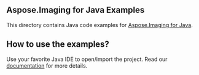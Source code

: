 ## Aspose.Imaging for Java Examples

This directory contains Java code examples for [Aspose.Imaging for Java](https://products.aspose.com/imaging/java).

## How to use the examples?

Use your favorite Java IDE to open/import the project. Read our [documentation](https://docs.aspose.com/display/imagingjava/How+to+Use+the+Examples) for more details.
